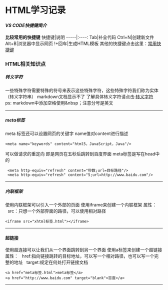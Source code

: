 # HTML学习记录
 

#### *VS CODE快捷键简介*

**比较常用的快捷键**
快捷键|说明
-----|:----:
Tab|补全代码
Ctrl+N|创建新文件
Alt+B|浏览器中显示网页
!+回车|生成HTML模板
其他的快捷键点击这里：[常用快捷键](https://blog.csdn.net/qq_39082182/article/details/82381304)


### HTML相关知识点

##### 转义字符

一些特殊字符需要特殊的符号来表示这些特殊字符，这些特殊字符我们称为实体（转义字符串）
markdown文档显示不了
了解具体转义字符请点击:[转义字符](https://blog.csdn.net/qq_27674439/article/details/93116914)
<br>
ps:  markdown中添加空格使用&nbsp；注意分号是英文

---
##### meta标签
 meta 标签还可以设置网页的关键字
 name值对content进行描述

    <meta name="keywords" content="html5，JavaScript，Java"/>

可以做请求的重定向
即是网页在五秒后跳转到百度界面
meta标签是写在head中的

     <meta http-equiv="refresh" content="秒数;url=目标路径"/>
     <meta http-equiv="refresh" content="5;url=http://www.baidu.com"/>

---
##### 内联框架
使用内联框架可以引入一个外部的页面
使用iframe来创建一个内联框架
属性：
&nbsp;&nbsp;src：只想一个外部界面的路径，可以使用相对路径

    <iframe src="xhtml标签.html"></iframe>


---
#### 超链接
使用超连接可以让我们从一个界面跳转到另一个界面
使用a标签来创建一个超链接
属性：
&nbsp;&nbsp;href:指向链接跳转的目标地址，可以写一个相对路径，也可以写一个完整的地址
&nbsp;&nbsp;target:规定在何处打开链接文档

    <a href="meta标签.html">meta标签</a>
    <a href="http://www.baidu.com" target="blank">百度</a>


---

